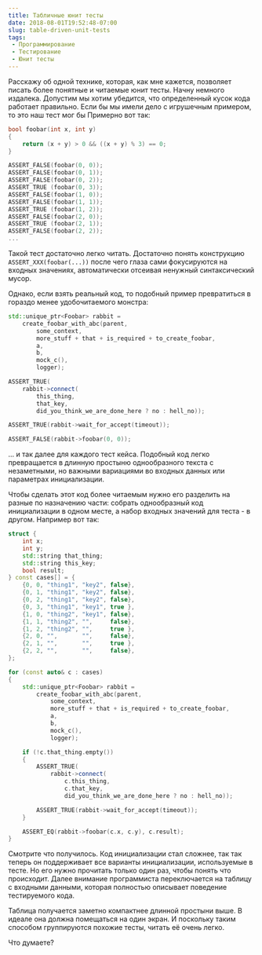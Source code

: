 ```yaml
---
title: Табличные юнит тесты
date: 2018-08-01T19:52:48-07:00
slug: table-driven-unit-tests
tags:
 - Программирование
 - Тестирование
 - Юнит тесты
---
```


Расскажу об одной технике, которая, как мне кажется, позволяет писать более
понятные и читаемые юнит тесты. Начну немного издалека. Допустим мы хотим
убедится, что определенный кусок кода работает правильно. Если бы мы имели дело
с игрушечным примером, то это наш тест мог бы Примерно вот так:

```cpp
bool foobar(int x, int y)
{
    return (x + y) > 0 && ((x + y) % 3) == 0;
}
```

```cpp
ASSERT_FALSE(foobar(0, 0));
ASSERT_FALSE(foobar(0, 1));
ASSERT_FALSE(foobar(0, 2));
ASSERT_TRUE (foobar(0, 3));
ASSERT_FALSE(foobar(1, 0));
ASSERT_FALSE(foobar(1, 1));
ASSERT_TRUE (foobar(1, 2));
ASSERT_FALSE(foobar(2, 0));
ASSERT_TRUE (foobar(2, 1));
ASSERT_FALSE(foobar(2, 2));
...
```

Такой тест достаточно легко читать. Достаточно понять конструкцию
`ASSERT_XXX(foobar(...))` после чего глаза сами фокусируются на входных
значениях, автоматически отсеивая ненужный синтаксический мусор.

Однако, если взять реальный код, то подобный пример превратиться в гораздо менее
удобочитаемого монстра:

```cpp
std::unique_ptr<Foobar> rabbit =
    create_foobar_with_abc(parent,
        some_context,
        more_stuff + that + is_required + to_create_foobar,
        a,
        b,
        mock_c(),
        logger);

ASSERT_TRUE(
    rabbit->connect(
        this_thing,
        that_key,
        did_you_think_we_are_done_here ? no : hell_no));

ASSERT_TRUE(rabbit->wait_for_accept(timeout));

ASSERT_FALSE(rabbit->foobar(0, 0));
```

... и так далее для каждого тест кейса. Подобный код легко превращается в
длинную простыню однообразного текста с незаметными, но важными вариациями во
входных данных или параметрах инициализации.

<!--more-->

Чтобы сделать этот код более читаемым нужно его разделить на разные по
назначению части: собрать однообразный код инициализации в одном месте, а набор
входных значений для теста - в другом. Например вот так:

```cpp
struct {
    int x;
    int y;
    std::string that_thing;
    std::string this_key;
    bool result;
} const cases[] = {
    {0, 0, "thing1", "key2", false},
    {0, 1, "thing1", "key2", false},
    {0, 2, "thing1", "key2", false},
    {0, 3, "thing1", "key1", true },
    {1, 0, "thing2", "key1", false},
    {1, 1, "thing2", "",     false},
    {1, 2, "thing2", "",     true },
    {2, 0, "",       "",     false},
    {2, 1, "",       "",     true },
    {2, 2, "",       "",     false},
};

for (const auto& c : cases)
{
    std::unique_ptr<Foobar> rabbit =
        create_foobar_with_abc(parent,
            some_context,
            more_stuff + that + is_required + to_create_foobar,
            a,
            b,
            mock_c(),
            logger);

    if (!c.that_thing.empty())
    {
        ASSERT_TRUE(
            rabbit->connect(
                c.this_thing,
                c.that_key,
                did_you_think_we_are_done_here ? no : hell_no));

        ASSERT_TRUE(rabbit->wait_for_accept(timeout));
    }

    ASSERT_EQ(rabbit->foobar(c.x, c.y), c.result);
}
```

Смотрите что получилось. Код инициализации стал сложнее, так так теперь он
поддерживает все варианты инициализации, используемые в тесте. Но его нужно
прочитать только один раз, чтобы понять что происходит. Далее внимание
программиста переключается на таблицу с входными данными, которая полностью
описывает поведение тестируемого кода.

Таблица получается заметно компактнее длинной простыни выше. В идеале она должна
помещаться на один экран. И поскольку таким способом группируются похожие тесты,
читать её очень легко.

Что думаете?
